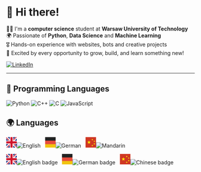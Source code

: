 # 👋 Hi there!


👨‍🦰 I'm a **computer science** student at **Warsaw University of Technology**  
🌍 Passionate of **Python**, **Data Science** and **Machine Learning**  
🎖️ Hands-on experience with websites, bots and creative projects  
🚀 Excited by every opportunity to grow, build, and learn something new!  

[![LinkedIn](https://img.shields.io/badge/LinkedIn-blue?style=for-the-badge&logo=linkedin)](https://www.linkedin.com/in/tomasz-pawlaczyk/)

---

## 🧠 Programming Languages

![Python](https://img.shields.io/badge/Python-3d7ce3?style=for-the-badge&logo=python&logoColor=white)
![C++](https://img.shields.io/badge/C++-00599C?style=for-the-badge&logo=c%2B%2B&logoColor=white)
![C](https://img.shields.io/badge/C-00599C?style=for-the-badge&logo=c&logoColor=white)
![JavaScript](https://img.shields.io/badge/JavaScript-F7DF1E?style=for-the-badge&logo=javascript&logoColor=black)




## 🌍 Languages

 


<span><img src="img/uk2.png" width="28" height="28" alt="UK flag" />![English](https://img.shields.io/badge/-English-0071bd?style=for-the-badge) </span> &nbsp;
<span><img src="img/german.png" width="28" height="28" alt="UK flag" />![German](https://img.shields.io/badge/-German-696969?style=for-the-badge) </span> &nbsp;
<span><img src="img/china.png" width="28" height="28" alt="UK flag" />![Mandarin](https://img.shields.io/badge/-Chinese-cf3723?style=for-the-badge) </span> 

[//]: # (![English]&#40;https://img.shields.io/badge/-English-blue?style=for-the-badge&logo=google&logoColor=white&#41;)


<span>
  <img src="img/uk2.png" width="28" height="28" alt="UK flag" /><img src="https://img.shields.io/badge/-English-0071bd?style=for-the-badge" alt="English badge" />
</span>
&nbsp;
<span>
  <img src="img/german.png" width="28" height="28" alt="German flag" /><img src="https://img.shields.io/badge/-German-696969?style=for-the-badge" alt="German badge" />
</span>
&nbsp;
<span>
  <img src="img/china.png" width="28" height="28" alt="China flag" /><img src="https://img.shields.io/badge/-Chinese-cf3723?style=for-the-badge" alt="Chinese badge" />
</span>



<br><br><br><br><br><br><br><br><br><br>


[//]: # (<style>)

[//]: # (.badge {)

[//]: # (  display: inline-flex;)

[//]: # (  align-items: center;)

[//]: # (  color: white;)

[//]: # (  font-weight: 600;)

[//]: # (  font-family: Arial, sans-serif;)

[//]: # (  font-size: 14px;)

[//]: # (  letter-spacing: 0.08em;)

[//]: # (  padding: 5px 12px;)

[//]: # (  border-radius: 4px;)

[//]: # (  user-select: none;)

[//]: # (  box-shadow: 0 1px 2px rgba&#40;0,0,0,0.2&#41;;)

[//]: # (})

[//]: # ()
[//]: # (.badge img {)

[//]: # (  width: 18px;)

[//]: # (  height: 18px;)

[//]: # (  margin-right: 8px;)

[//]: # (  object-fit: cover;)

[//]: # (})

[//]: # ()
[//]: # (.badge.english {)

[//]: # (  background-color: #3074e3; )

[//]: # (})

[//]: # (.badge.mandarin {)

[//]: # (  background-color: #2b2b2b;)

[//]: # (})

[//]: # (.badge.german {)

[//]: # (  background-color: #f0ad4e;)

[//]: # (})

[//]: # (</style>)

[//]: # ()
[//]: # ()
[//]: # (<span class="badge english">)

[//]: # (  <img src="img/uk.png" alt="UK flag" />)

[//]: # (  English)

[//]: # (</span>)

[//]: # (<span class="badge german">)

[//]: # (  <img src="img/german.png" alt="Germany flag" />)

[//]: # (  Deutsch)

[//]: # (</span>)

[//]: # (<span class="badge mandarin">)

[//]: # (  <img src="img/china.png" alt="Spain flag" />)

[//]: # (  Mandarin)

[//]: # (</span>)
